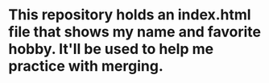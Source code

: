 # This repository holds an index.html file that shows my name and favorite hobby. It'll be used to help me practice with merging.
